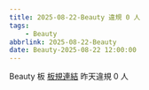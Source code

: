 ```yaml
---
title: 2025-08-22-Beauty 違規 0 人
tags:
    - Beauty
abbrlink: 2025-08-22-Beauty
date: Beauty-2025-08-22 12:00:00
---
```

Beauty 板 [板規連結](https://www.ptt.cc/bbs/Beauty/M.1630069980.A.84B.html)
昨天違規 0 人
